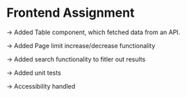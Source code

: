# Frontend Assignment

-> Added Table component, which fetched data from an API.

-> Added Page limit increase/decrease functionality

-> Added search functionality to fitler out results

-> Added unit tests

-> Accessibility handled
